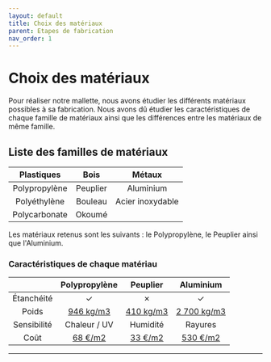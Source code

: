 ```yaml
---
layout: default
title: Choix des matériaux
parent: Etapes de fabrication
nav_order: 1
---
```


# Choix des matériaux

Pour réaliser notre mallette, nous avons étudier les différents matériaux possibles à sa fabrication.
Nous avons dû étudier les caractéristiques de chaque famille de matériaux ainsi que les différences entre les matériaux de même famille.

## Liste des familles de matériaux

| Plastiques    | Bois     |      Métaux     |
| :-----------: | :------: | :-------------: |
| Polypropylène | Peuplier | Aluminium       |
| Polyéthylène  | Bouleau  | Acier inoxydable|
| Polycarbonate | Okoumé   |                 |

Les matériaux retenus sont les suivants : le Polypropylène, le Peuplier ainsi que l'Aluminium.

### Caractéristiques de chaque matériau

|             | Polypropylène |  Peuplier |  Aluminium  |
| :---------: | :-----------: | :-------: | :---------: |
| Étanchéité  |       ✓       |     ✗     |      ✓      |
|    Poids    |   [946 kg/m3](https://blogue.polyalto.com/les-plastiques-sont-ils-legers#:~:text=Polypropylène%20%3A%20946%20kg%2Fm3)   | [410 kg/m3](https://www.leroymerlin.fr/produits/menuiserie/panneau-planche-et-materiaux-bois/panneau-bois-agglomere-mdf/panneau-bois-recoupable/panneau-contreplaque-peuplier-ep-6-mm-x-l-150-x-60-cm-82707653.html) | [2 700 kg/m3](https://blogue.polyalto.com/les-plastiques-sont-ils-legers#:~:text=Aluminium%20%3A%202700%20kg%2Fm3) |
| Sensibilité |  Chaleur / UV |  Humidité |   Rayures   |  
| Coût |  [68 €/m2](https://www.polydis.fr/pp-extrude-gris-7032-2000x1000-mm-c2x40088463) |  [33 €/m2](https://www.leroymerlin.fr/produits/menuiserie/panneau-planche-et-materiaux-bois/panneau-bois-agglomere-mdf/panneau-bois-recoupable/panneau-contreplaque-peuplier-ep-6-mm-x-l-150-x-60-cm-82707653.html) |   [530 €/m2](https://fr.rs-online.com/web/p/feuilles-metalliques/7781661?cm_mmc=FR-PLA-DS3A-_-google-_-CSS_FR_FR_ePMax_Low-_--_-7781661&matchtype=&&gad_source=1&gclid=CjwKCAjwkuqvBhAQEiwA65XxQPn9M6ERE-UFnZ-qpu5_QKVQ-W7J1bDxwgeYIAuFi_Us82aQZu0H2hoC0rUQAvD_BwE&gclsrc=aw.ds) |

---